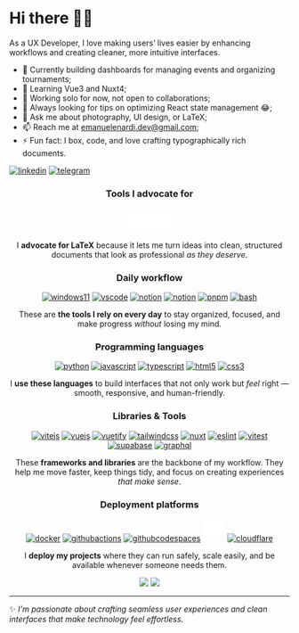 # Hi there 👋🏻

As a UX Developer, I love making users’ lives easier by enhancing workflows and creating cleaner, more intuitive interfaces.

- 🔭 Currently building dashboards for managing events and organizing tournaments;
- 🌱 Learning Vue3 and Nuxt4;
- 👯 Working solo for now, not open to collaborations;
- 🤔 Always looking for tips on optimizing React state management 😂;
- 💬 Ask me about photography, UI design, or LaTeX;
- 📫 Reach me at emanuelenardi.dev@gmail.com;
- ⚡ Fun fact: I box, code, and love crafting typographically rich documents.

[![linkedin](https://img.shields.io/badge/LinkedIn-0077B5?style=for-the-badge&logo=linkedin&logoColor=white)](https://www.linkedin.com/in/emanuelenardi/)
[![telegram](https://img.shields.io/badge/Telegram-2CA5E0?style=for-the-badge&logo=telegram&logoColor=white)](https://t.me/emanuelenardi)

<div align=center>

  ### Tools I advocate for

  <a href="https://www.latex-project.org/get/" target="_blank" rel="noopener noreferrer"><img src="https://raw.githubusercontent.com/emanuelenardi/EmanueleNardi/refs/heads/main/latex-white.svg" width="100" alt="LaTeX" />
  </a>

  I **advocate for LaTeX** because it lets me turn ideas into clean, structured documents that look as professional _as they deserve_.

  ### Daily workflow

  <p align="center">
    <a href="https://www.microsoft.com/it-it/software-download/windows11" target="_blank" rel="noopener noreferrer"><img src="https://cdn.jsdelivr.net/gh/devicons/devicon@latest/icons/windows11/windows11-original.svg" height="40" width="40" alt="windows11" /></a>
    <a href="https://www.latex-project.org/get/" target="_blank" rel="noopener noreferrer"><img src="https://cdn.jsdelivr.net/gh/devicons/devicon@latest/icons/vscode/vscode-original.svg" height="40" width="40" alt="vscode" /></a>
    <a href="https://www.notion.com/" target="_blank" rel="noopener noreferrer"><img src="https://cdn.jsdelivr.net/gh/devicons/devicon@latest/icons/notion/notion-original.svg" height="40" width="40" alt="notion" /></a>
    <a href="https://www.overleaf.com/" target="_blank" rel="noopener noreferrer"><img src="https://images.ctfassets.net/nrgyaltdicpt/451Wbu94Q1X3M5QIk74QLL/08e42061e965fb152a329ded74cdc3ce/overleaf-o-logo-primary.svg" height="40" width="40" alt="notion" /></a>
    <a href="https://pnpm.io/it/" target="_blank" rel="noopener noreferrer"><img src="https://cdn.jsdelivr.net/gh/devicons/devicon@latest/icons/pnpm/pnpm-original.svg" height="40" width="40" alt="pnpm" /></a>
    <a href="https://developer.mozilla.org/en-US/docs/Learn_web_development/Getting_started/Environment_setup/Command_line" target="_blank" rel="noopener noreferrer"><img src="https://cdn.jsdelivr.net/gh/devicons/devicon@latest/icons/bash/bash-original.svg" height="40" width="40" alt="bash" /></a>
  </p>

  These are **the tools I rely on every day** to stay organized, focused, and make progress _without_ losing my mind.

  ### Programming languages

  <p align="center">
    <a href="https://www.python.org/" target="_blank" rel="noopener noreferrer"><img src="https://cdn.jsdelivr.net/gh/devicons/devicon@latest/icons/python/python-original.svg" height="40" width="40" alt="python" /></a>
    <a href="https://developer.mozilla.org/en-US/docs/Web/JavaScript" target="_blank" rel="noopener noreferrer"><img src="https://cdn.jsdelivr.net/gh/devicons/devicon@latest/icons/javascript/javascript-original.svg" height="40" width="40" alt="javascript" /></a>
    <a href="https://www.typescriptlang.org/" target="_blank" rel="noopener noreferrer"><img src="https://cdn.jsdelivr.net/gh/devicons/devicon@latest/icons/typescript/typescript-original.svg" height="40" width="40" alt="typescript" /></a>
    <a href="https://developer.mozilla.org/en-US/docs/Web/HTML" target="_blank" rel="noopener noreferrer"><img src="https://cdn.jsdelivr.net/gh/devicons/devicon@latest/icons/html5/html5-original.svg" height="40" width="40" alt="html5" /></a>
    <a href="https://developer.mozilla.org/en-US/docs/Web/CSS" target="_blank" rel="noopener noreferrer"><img src="https://cdn.jsdelivr.net/gh/devicons/devicon@latest/icons/css3/css3-original.svg" height="40" width="40" alt="css3" /></a>
  </p>

  I **use these languages** to build interfaces that not only work but _feel_ right — smooth, responsive, and human-friendly.
  
  ### Libraries & Tools

  <p align="center">
    <a href="https://vite.dev/" target="_blank" rel="noopener noreferrer"><img src="https://cdn.jsdelivr.net/gh/devicons/devicon@latest/icons/vitejs/vitejs-original.svg" height="40" width="40" alt="vitejs" /></a>
    <a href="https://vuejs.org/" target="_blank" rel="noopener noreferrer"><img src="https://cdn.jsdelivr.net/gh/devicons/devicon@latest/icons/vuejs/vuejs-original.svg" height="40" width="40" alt="vuejs" /></a>
    <a href="https://vuetifyjs.com/en/" target="_blank" rel="noopener noreferrer"><img src="https://cdn.jsdelivr.net/gh/devicons/devicon@latest/icons/vuetify/vuetify-original.svg" height="40" width="40" alt="vuetify" /></a>
    <a href="https://tailwindcss.com/" target="_blank" rel="noopener noreferrer"><img src="https://cdn.jsdelivr.net/gh/devicons/devicon@latest/icons/tailwindcss/tailwindcss-original.svg" height="40" width="40" alt="tailwindcss" /></a>
    <a href="https://nuxt.com/" target="_blank" rel="noopener noreferrer"><img src="https://cdn.jsdelivr.net/gh/devicons/devicon@latest/icons/nuxt/nuxt-original.svg" height="40" width="40" alt="nuxt" /></a>
    <a href="https://eslint.org/" target="_blank" rel="noopener noreferrer"><img src="https://cdn.jsdelivr.net/gh/devicons/devicon@latest/icons/eslint/eslint-original.svg" height="40" width="40" alt="eslint" /></a>
    <a href="https://vitest.dev/" target="_blank" rel="noopener noreferrer"><img src="https://cdn.jsdelivr.net/gh/devicons/devicon@latest/icons/vitest/vitest-original.svg" height="40" width="40" alt="vitest" /></a>
    <a href="https://supabase.com/" target="_blank" rel="noopener noreferrer"><img src="https://cdn.jsdelivr.net/gh/devicons/devicon@latest/icons/supabase/supabase-original.svg" height="40" width="40" alt="supabase" /></a>
    <a href="https://graphql.org/" target="_blank" rel="noopener noreferrer"><img src="https://cdn.jsdelivr.net/gh/devicons/devicon@latest/icons/graphql/graphql-plain.svg" height="40" width="40" alt="graphql" /></a>
  </p>

  These **frameworks and libraries** are the backbone of my workflow. They help me move faster, keep things tidy, and focus on creating experiences _that make sense_.

  ### Deployment platforms

  <p align="center">
    <a href="https://www.docker.com/" target="_blank" rel="noopener noreferrer"><img src="https://cdn.jsdelivr.net/gh/devicons/devicon@latest/icons/docker/docker-original.svg" height="40" width="40" alt="docker" /></a>
    <a href="https://github.com/features/actions" target="_blank" rel="noopener noreferrer"><img src="https://cdn.jsdelivr.net/gh/devicons/devicon@latest/icons/githubactions/githubactions-original.svg" height="40" width="40" alt="githubactions" /></a>
    <a href="https://github.com/features/codespaces" target="_blank" rel="noopener noreferrer"><img src="https://cdn.jsdelivr.net/gh/devicons/devicon@latest/icons/githubcodespaces/githubcodespaces-original.svg" height="40" width="40" alt="githubcodespaces" /></a>
    <a href="https://vercel.com/" target="_blank" rel="noopener noreferrer">
      <picture>
        <source
          srcset="https://cdn.jsdelivr.net/gh/devicons/devicon@latest/icons/vercel/vercel-original.svg"
          media="(prefers-color-scheme: light)" />
        <source
          srcset="https://raw.githubusercontent.com/emanuelenardi/EmanueleNardi/main/vercel-original.svg"
          media="(prefers-color-scheme: dark)" />
        <img
          src="https://raw.githubusercontent.com/emanuelenardi/EmanueleNardi/main/vercel-original.svg"
          height="40"
          width="40"
          alt="Vercel" /></picture></a>
    <a href="https://www.cloudflare.com/" target="_blank" rel="noopener noreferrer"><img src="https://cdn.jsdelivr.net/gh/devicons/devicon@latest/icons/cloudflare/cloudflare-original.svg" height="40" width="40" alt="cloudflare" /></a>
  </p>

  I **deploy my projects** where they can run safely, scale easily, and be available whenever someone needs them.

  <picture>
    <source
      srcset="https://github-readme-stats-phi-three-56.vercel.app/api?username=emanuelenardi&commits_year=2025&hide=prs&show_icons=true&theme=github_dark"
      media="(prefers-color-scheme: dark)"
    />
    <source
      srcset="https://github-readme-stats-phi-three-56.vercel.app/api?username=emanuelenardi&commits_year=2025&hide=prs&show_icons=true&theme=rose"
      media="(prefers-color-scheme: light), (prefers-color-scheme: no-preference)"
    />
    <img src="https://github-readme-stats-phi-three-56.vercel.app/api?username=emanuelenardi&commits_year=2025&hide=prs&show_icons=true" />
  </picture>
  <picture>
    <source
      srcset="https://github-readme-stats-phi-three-56.vercel.app/api/top-langs/?username=emanuelenardi&layout=compact&theme=github_dark"
      media="(prefers-color-scheme: dark)"
    />
    <source
      srcset="https://github-readme-stats-phi-three-56.vercel.app/api/top-langs/?username=emanuelenardi&layout=compact&theme=rose"
      media="(prefers-color-scheme: light), (prefers-color-scheme: no-preference)"
    />
    <img src="https://github-readme-stats-phi-three-56.vercel.app/api/top-langs/?username=emanuelenardi&layout=compact" />
  </picture>
</div>

---

✨ *I'm passionate about crafting seamless user experiences and clean interfaces that make technology feel effortless.*
